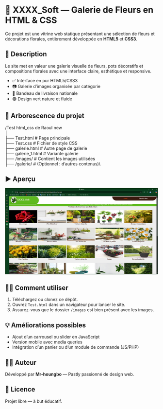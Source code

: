 # 🌼 XXXX_Soft — Galerie de Fleurs en HTML & CSS

Ce projet est une vitrine web statique présentant une sélection de fleurs et décorations florales, entièrement développée en **HTML5** et **CSS3**.

## 🌿 Description

Le site met en valeur une galerie visuelle de fleurs, pots décoratifs et compositions florales avec une interface claire, esthétique et responsive.

- ✅ Interface en pur HTML5/CSS3
- 📷 Galerie d’images organisée par catégorie
- 🚚 Bandeau de livraison nationale
- 🟢 Design vert nature et fluide

## 📁 Arborescence du projet

/Test html_css de Raoul new\
│\
├── Test.html # Page principale\
├── Test.css # Fichier de style CSS\
├── galerie.html # Autre page de galerie\
├── galerie_1.html # Variante galerie\
├── /images/ # Contient les images utilisées\
├── /galerie/ # (Optionnel : d’autres contenus)\


## ▶️ Aperçu

![Aperçu du site](./images/preview.png)

## 🧑‍💻 Comment utiliser

1. Téléchargez ou clonez ce dépôt.
2. Ouvrez `Test.html` dans un navigateur pour lancer le site.
3. Assurez-vous que le dossier `/images` est bien présent avec les images.

## 💡 Améliorations possibles

- Ajout d’un carrousel ou slider en JavaScript
- Version mobile avec media queries
- Intégration d’un panier ou d’un module de commande (JS/PHP)

## 👨‍🎨 Auteur

Développé par **Mr-houngbo** — Pastly passionné de design web.

## 📄 Licence

Projet libre — à but éducatif.
